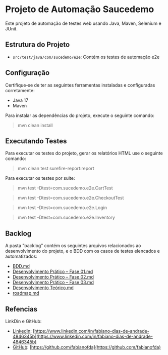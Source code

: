 # Projeto de Automação Saucedemo

Este projeto de automação de testes web usando Java, Maven, Selenium e JUnit.

## Estrutura do Projeto

- `src/test/java/com/sucedemo/e2e`: Contém os testes de automação e2e


## Configuração

Certifique-se de ter as seguintes ferramentas instaladas e configuradas corretamente:

- Java 17
- Maven

Para instalar as dependências do projeto, execute o seguinte comando:

> mvn clean install

## Executando Testes
Para executar os testes do projeto, gerar os relatórios HTML use o seguinte comando:

>mvn clean test surefire-report:report

Para executar os testes por suite:

>mvn test -Dtest=com.sucedemo.e2e.CartTest

>mvn test -Dtest=com.sucedemo.e2e.CheckoutTest

>mvn test -Dtest=com.sucedemo.e2e.Login

>mvn test -Dtest=com.sucedemo.e2e.Inventory


## Backlog

A pasta "backlog" contém os seguintes arquivos relacionados ao desenvolvimento do projeto, e o BDD com os casos de testes elencados e automatizados:

- [BDD.md](backlog/BDD.md)
- [Desenvolvimento Prático – Fase 01.md](backlog/Desenvolvimento%20Pr%C3%A1tico%20%E2%80%93%20Fase%2001.md)
- [Desenvolvimento Prático – Fase 02.md](backlog/Desenvolvimento%20Pr%C3%A1tico%20%E2%80%93%20Fase%2002.md)
- [Desenvolvimento Prático – Fase 03.md](backlog/Desenvolvimento%20Pr%C3%A1tico%20%E2%80%93%20Fase%2003.md)
- [Desenvolvimento Teórico.md](backlog/Desenvolvimento%20Te%C3%B3rico.md)
- [roadmap.md](backlog/roadmap.png)


## Refencias
LinkDin e GitHub:

- [LinkedIn](Fabiano-dias-de-andrade): [https://www.linkedin.com/in/fabiano-dias-de-andrade-4846345b](https://www.linkedin.com/in/fabiano-dias-de-andrade-4846345b)
- [GitHub](Fabianofda): [https://github.com/fabianofda](https://github.com/fabianofda)
